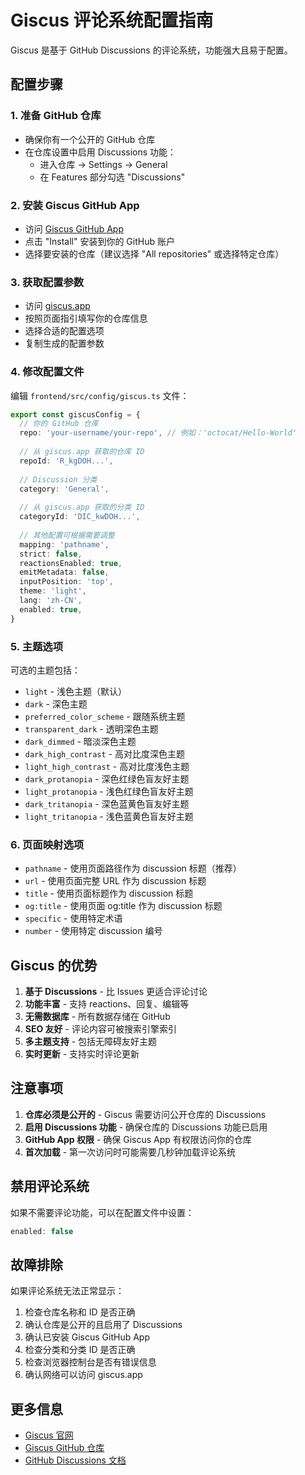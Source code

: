 # Giscus 评论系统配置指南

Giscus 是基于 GitHub Discussions 的评论系统，功能强大且易于配置。

## 配置步骤

### 1. 准备 GitHub 仓库
- 确保你有一个公开的 GitHub 仓库
- 在仓库设置中启用 Discussions 功能：
  - 进入仓库 → Settings → General
  - 在 Features 部分勾选 "Discussions"

### 2. 安装 Giscus GitHub App
- 访问 [Giscus GitHub App](https://github.com/apps/giscus)
- 点击 "Install" 安装到你的 GitHub 账户
- 选择要安装的仓库（建议选择 "All repositories" 或选择特定仓库）

### 3. 获取配置参数
- 访问 [giscus.app](https://giscus.app/zh-CN)
- 按照页面指引填写你的仓库信息
- 选择合适的配置选项
- 复制生成的配置参数

### 4. 修改配置文件
编辑 `frontend/src/config/giscus.ts` 文件：

```typescript
export const giscusConfig = {
  // 你的 GitHub 仓库
  repo: 'your-username/your-repo', // 例如：'octocat/Hello-World'
  
  // 从 giscus.app 获取的仓库 ID
  repoId: 'R_kgDOH...',
  
  // Discussion 分类
  category: 'General',
  
  // 从 giscus.app 获取的分类 ID
  categoryId: 'DIC_kwDOH...',
  
  // 其他配置可根据需要调整
  mapping: 'pathname',
  strict: false,
  reactionsEnabled: true,
  emitMetadata: false,
  inputPosition: 'top',
  theme: 'light',
  lang: 'zh-CN',
  enabled: true,
}
```

### 5. 主题选项
可选的主题包括：
- `light` - 浅色主题（默认）
- `dark` - 深色主题
- `preferred_color_scheme` - 跟随系统主题
- `transparent_dark` - 透明深色主题
- `dark_dimmed` - 暗淡深色主题
- `dark_high_contrast` - 高对比度深色主题
- `light_high_contrast` - 高对比度浅色主题
- `dark_protanopia` - 深色红绿色盲友好主题
- `light_protanopia` - 浅色红绿色盲友好主题
- `dark_tritanopia` - 深色蓝黄色盲友好主题
- `light_tritanopia` - 浅色蓝黄色盲友好主题

### 6. 页面映射选项
- `pathname` - 使用页面路径作为 discussion 标题（推荐）
- `url` - 使用页面完整 URL 作为 discussion 标题
- `title` - 使用页面标题作为 discussion 标题
- `og:title` - 使用页面 og:title 作为 discussion 标题
- `specific` - 使用特定术语
- `number` - 使用特定 discussion 编号

## Giscus 的优势

1. **基于 Discussions** - 比 Issues 更适合评论讨论
2. **功能丰富** - 支持 reactions、回复、编辑等
3. **无需数据库** - 所有数据存储在 GitHub
4. **SEO 友好** - 评论内容可被搜索引擎索引
5. **多主题支持** - 包括无障碍友好主题
6. **实时更新** - 支持实时评论更新

## 注意事项

1. **仓库必须是公开的** - Giscus 需要访问公开仓库的 Discussions
2. **启用 Discussions 功能** - 确保仓库的 Discussions 功能已启用
3. **GitHub App 权限** - 确保 Giscus App 有权限访问你的仓库
4. **首次加载** - 第一次访问时可能需要几秒钟加载评论系统

## 禁用评论系统

如果不需要评论功能，可以在配置文件中设置：
```typescript
enabled: false
```

## 故障排除

如果评论系统无法正常显示：
1. 检查仓库名称和 ID 是否正确
2. 确认仓库是公开的且启用了 Discussions
3. 确认已安装 Giscus GitHub App
4. 检查分类和分类 ID 是否正确
5. 检查浏览器控制台是否有错误信息
6. 确认网络可以访问 giscus.app

## 更多信息

- [Giscus 官网](https://giscus.app/zh-CN)
- [Giscus GitHub 仓库](https://github.com/giscus/giscus)
- [GitHub Discussions 文档](https://docs.github.com/en/discussions)